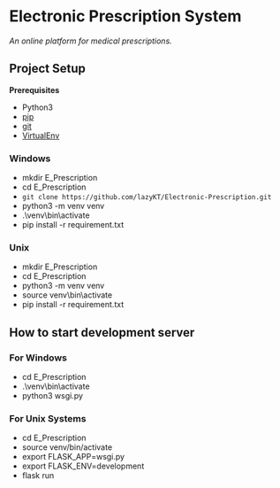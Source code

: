 
# Electronic Prescription System
*An online platform for medical prescriptions.*
## Project Setup
**Prerequisites**
- Python3
- [pip](https://pip.pypa.io/en/stable/installation/)
- [git](https://git-scm.com/book/en/v2/Getting-Started-Installing-Git)
- [VirtualEnv](https://virtualenv.pypa.io/en/latest/installation.html#via-pip)
### Windows
- mkdir E_Prescription
- cd E_Prescription
- `git clone https://github.com/lazyKT/Electronic-Prescription.git`
- python3 -m venv venv
- .\venv\bin\activate
- pip install -r requirement.txt
### Unix
- mkdir E_Prescription
- cd E_Prescription
- python3 -m venv venv
- source venv\bin\activate
- pip install -r requirement.txt

## How to start development server
### For Windows
- cd E_Prescription
- .\venv\bin\activate
- python3 wsgi.py
### For Unix Systems
- cd E_Prescription
- source venv/bin/activate
- export FLASK_APP=wsgi.py
- export FLASK_ENV=development
- flask run
